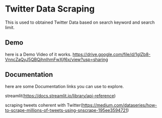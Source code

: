 # Twitter Data Scraping

This is used to obtained Twitter Data based on search keyword and search limit.

## Demo

here is a Demo Video of it works.
https://drive.google.com/file/d/1glZb8-VnncZaQyJ5QBQjhnIhmFwXjf6x/view?usp=sharing



## Documentation

here are some Documentation links you can use to explore.

streamlit(https://docs.streamlit.io/library/api-reference)

scraping tweets coherent with Twitter(https://medium.com/dataseries/how-to-scrape-millions-of-tweets-using-snscrape-195ee3594721)

